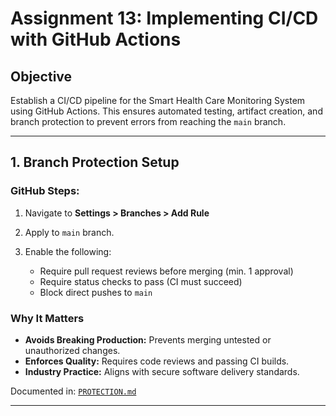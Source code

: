 # Assignment 13: Implementing CI/CD with GitHub Actions

## Objective

Establish a CI/CD pipeline for the Smart Health Care Monitoring System using GitHub Actions. This ensures automated testing, artifact creation, and branch protection to prevent errors from reaching the `main` branch.

---

## 1. Branch Protection Setup

### GitHub Steps:

1. Navigate to **Settings > Branches > Add Rule**
2. Apply to `main` branch.
3. Enable the following:

   * Require pull request reviews before merging (min. 1 approval)
   * Require status checks to pass (CI must succeed)
   * Block direct pushes to `main`

### Why It Matters

* **Avoids Breaking Production:** Prevents merging untested or unauthorized changes.
* **Enforces Quality:** Requires code reviews and passing CI builds.
* **Industry Practice:** Aligns with secure software delivery standards.

Documented in: [`PROTECTION.md`](PROTECTION.md)

---


